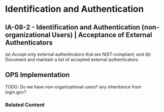 # Identification and Authentication
## IA-08-2 - Identification and Authentication (non-organizational Users) | Acceptance of External Authenticators

(a) Accept only external authenticators that are NIST-compliant; and
(b) Document and maintain a list of accepted external authenticators.

## OPS Implementation

TODO: Do we have non-organizational users? any inheritance from login.gov?


### Related Content
